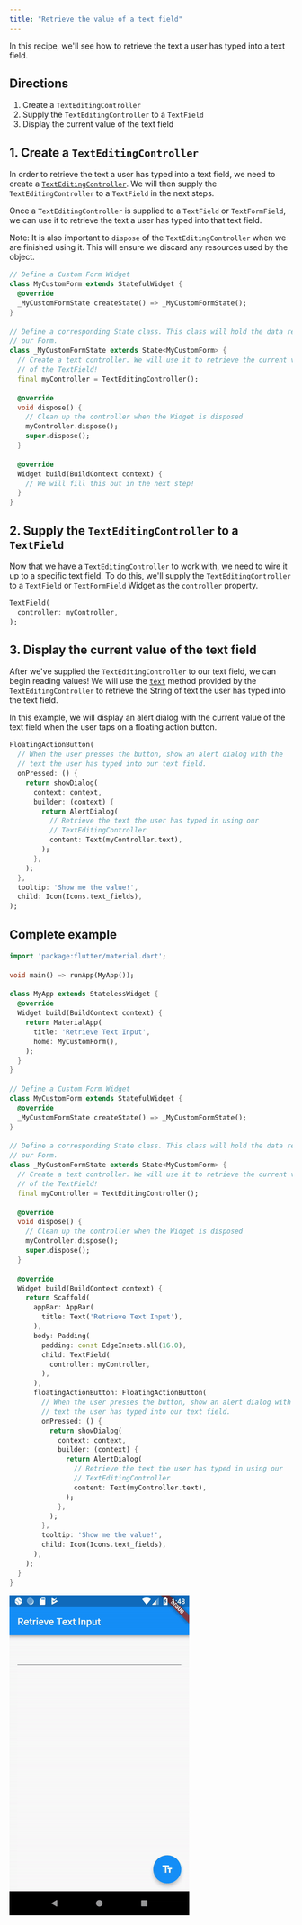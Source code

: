 ```yaml
---
title: "Retrieve the value of a text field"
---
```


In this recipe, we'll see how to retrieve the text a user has typed into a text 
field.

## Directions

  1. Create a `TextEditingController`
  2. Supply the `TextEditingController` to a `TextField`
  3. Display the current value of the text field

## 1. Create a `TextEditingController`

In order to retrieve the text a user has typed into a text field, we need to 
create a  [`TextEditingController`](https://docs.flutter.io/flutter/widgets/TextEditingController-class.html).
We will then supply the `TextEditingController` to a `TextField` in the next 
steps.

Once a `TextEditingController` is supplied to a `TextField` or `TextFormField`,
we can use it to retrieve the text a user has typed into that text field.

Note: It is also important to `dispose` of the `TextEditingController` when we 
are finished using it. This will ensure we discard any resources used by the 
object.

<!-- skip -->
```dart
// Define a Custom Form Widget
class MyCustomForm extends StatefulWidget {
  @override
  _MyCustomFormState createState() => _MyCustomFormState();
}

// Define a corresponding State class. This class will hold the data related to
// our Form.
class _MyCustomFormState extends State<MyCustomForm> {
  // Create a text controller. We will use it to retrieve the current value
  // of the TextField!
  final myController = TextEditingController();

  @override
  void dispose() {
    // Clean up the controller when the Widget is disposed
    myController.dispose();
    super.dispose();
  }

  @override
  Widget build(BuildContext context) {
    // We will fill this out in the next step!
  }
}
```

## 2. Supply the `TextEditingController` to a `TextField`

Now that we have a `TextEditingController` to work with, we need to wire it up
to a specific text field. To do this, we'll supply the `TextEditingController` 
to a `TextField` or `TextFormField` Widget as the `controller` property.

<!-- skip -->
```dart
TextField(
  controller: myController,
);
```

## 3. Display the current value of the text field

After we've supplied the `TextEditingController` to our text field, we can begin
reading values! We will use the [`text`](https://docs.flutter.io/flutter/widgets/TextEditingController/text.html) 
method provided by the `TextEditingController` to retrieve the String of text 
the user has typed into the text field.

In this example, we will display an alert dialog with the current value of
the text field when the user taps on a floating action button.  

<!-- skip -->
```dart
FloatingActionButton(
  // When the user presses the button, show an alert dialog with the 
  // text the user has typed into our text field.
  onPressed: () {
    return showDialog(
      context: context,
      builder: (context) {
        return AlertDialog(
          // Retrieve the text the user has typed in using our
          // TextEditingController
          content: Text(myController.text),
        );
      },
    );
  },
  tooltip: 'Show me the value!',
  child: Icon(Icons.text_fields),
);
```

## Complete example

```dart
import 'package:flutter/material.dart';

void main() => runApp(MyApp());

class MyApp extends StatelessWidget {
  @override
  Widget build(BuildContext context) {
    return MaterialApp(
      title: 'Retrieve Text Input',
      home: MyCustomForm(),
    );
  }
}

// Define a Custom Form Widget
class MyCustomForm extends StatefulWidget {
  @override
  _MyCustomFormState createState() => _MyCustomFormState();
}

// Define a corresponding State class. This class will hold the data related to
// our Form.
class _MyCustomFormState extends State<MyCustomForm> {
  // Create a text controller. We will use it to retrieve the current value
  // of the TextField!
  final myController = TextEditingController();

  @override
  void dispose() {
    // Clean up the controller when the Widget is disposed
    myController.dispose();
    super.dispose();
  }

  @override
  Widget build(BuildContext context) {
    return Scaffold(
      appBar: AppBar(
        title: Text('Retrieve Text Input'),
      ),
      body: Padding(
        padding: const EdgeInsets.all(16.0),
        child: TextField(
          controller: myController,
        ),
      ),
      floatingActionButton: FloatingActionButton(
        // When the user presses the button, show an alert dialog with the
        // text the user has typed into our text field.
        onPressed: () {
          return showDialog(
            context: context,
            builder: (context) {
              return AlertDialog(
                // Retrieve the text the user has typed in using our
                // TextEditingController
                content: Text(myController.text),
              );
            },
          );
        },
        tooltip: 'Show me the value!',
        child: Icon(Icons.text_fields),
      ),
    );
  }
}
```

![Retrieve Text Input Demo](/images/cookbook/retrieve-input.gif)
